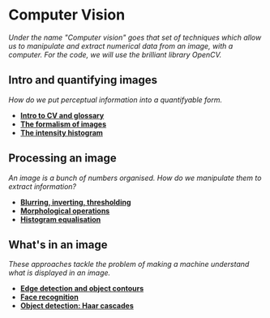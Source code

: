 # Computer Vision

*Under the name "Computer vision" goes that set of techniques which allow us to manipulate and extract numerical data from an image, with a computer. For the code, we will use the brilliant library OpenCV.*


## Intro and quantifying images

*How do we put perceptual information into a quantifyable form.*

* [**Intro to CV and glossary**](http://nbviewer.jupyter.org/github/martinapugliese/tales-science-data/blob/master/cv/intro-cv.ipynb)
* [**The formalism of images**](http://nbviewer.jupyter.org/github/martinapugliese/tales-science-data/blob/master/cv/formalism.ipynb)
* [**The intensity histogram**](http://nbviewer.jupyter.org/github/martinapugliese/tales-science-data/blob/master/cv/intensity-histogram.ipynb)


## Processing an image

*An image is a bunch of numbers organised. How do we manipulate them to extract information?*

* [**Blurring, inverting, thresholding**](http://nbviewer.jupyter.org/github/martinapugliese/tales-science-data/blob/master/cv/image-processing/blurring-inverting-thresholding.ipynb)
* [**Morphological operations**](http://nbviewer.jupyter.org/github/martinapugliese/tales-science-data/blob/master/cv/image-processing/morphology.ipynb)
* [**Histogram equalisation**](http://nbviewer.jupyter.org/github/martinapugliese/tales-science-data/blob/master/cv/image-processing/hist-equalisation.ipynb)


## What's in an image

*These approaches tackle the problem of making a machine understand what is displayed in an image.*

* [**Edge detection and object contours**](http://nbviewer.jupyter.org/github/martinapugliese/tales-science-data/blob/master/cv/detection/edge-detection-obj-contours.ipynb)
* [**Face recognition**](http://nbviewer.jupyter.org/github/martinapugliese/tales-science-data/blob/master/cv/detection/face-recognition.ipynb)
* [**Object detection: Haar cascades**](http://nbviewer.jupyter.org/github/martinapugliese/tales-science-data/blob/master/cv/detection/obj-detection.ipynb)
